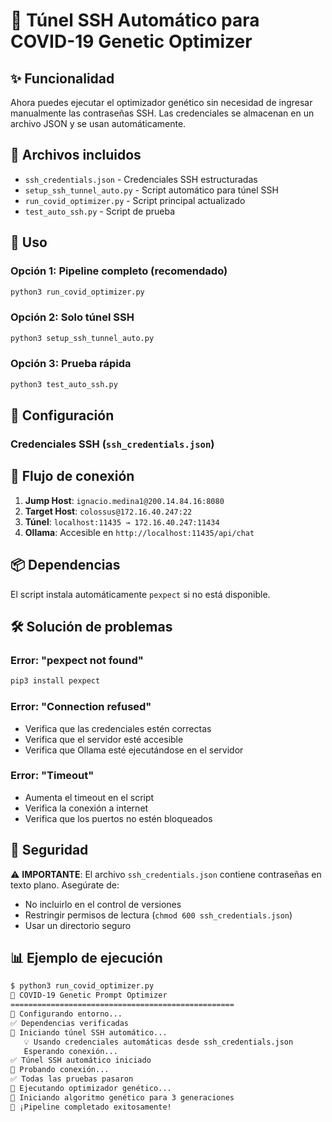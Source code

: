# 🔗 Túnel SSH Automático para COVID-19 Genetic Optimizer

## ✨ Funcionalidad

Ahora puedes ejecutar el optimizador genético sin necesidad de ingresar manualmente las contraseñas SSH. Las credenciales se almacenan en un archivo JSON y se usan automáticamente.

## 📁 Archivos incluidos

- `ssh_credentials.json` - Credenciales SSH estructuradas
- `setup_ssh_tunnel_auto.py` - Script automático para túnel SSH
- `run_covid_optimizer.py` - Script principal actualizado
- `test_auto_ssh.py` - Script de prueba

## 🚀 Uso

### Opción 1: Pipeline completo (recomendado)
```bash
python3 run_covid_optimizer.py
```

### Opción 2: Solo túnel SSH
```bash
python3 setup_ssh_tunnel_auto.py
```

### Opción 3: Prueba rápida
```bash
python3 test_auto_ssh.py
```

## 🔧 Configuración

### Credenciales SSH (`ssh_credentials.json`)
<!-- ```json
{
  "ssh_config": {
    "jump_host": {
      "host": "200.14.84.16",
      "port": 8080,
      "username": "ignacio.medina1",
      "password": "ignacio.udp2025"
    },
    "target_host": {
      "host": "172.16.40.247",
      "port": 22,
      "username": "colossus",
      "password": "research202x"
    }
  },
  "tunnel_config": {
    "local_port": 11435,
    "remote_host": "172.16.40.247",
    "remote_port": 11434
  }
}
``` -->

## 🔄 Flujo de conexión

1. **Jump Host**: `ignacio.medina1@200.14.84.16:8080`
2. **Target Host**: `colossus@172.16.40.247:22`
3. **Túnel**: `localhost:11435 → 172.16.40.247:11434`
4. **Ollama**: Accesible en `http://localhost:11435/api/chat`

## 📦 Dependencias

El script instala automáticamente `pexpect` si no está disponible.

## 🛠️ Solución de problemas

### Error: "pexpect not found"
```bash
pip3 install pexpect
```

### Error: "Connection refused"
- Verifica que las credenciales estén correctas
- Verifica que el servidor esté accesible
- Verifica que Ollama esté ejecutándose en el servidor

### Error: "Timeout"
- Aumenta el timeout en el script
- Verifica la conexión a internet
- Verifica que los puertos no estén bloqueados

## 🔐 Seguridad

⚠️ **IMPORTANTE**: El archivo `ssh_credentials.json` contiene contraseñas en texto plano. Asegúrate de:
- No incluirlo en el control de versiones
- Restringir permisos de lectura (`chmod 600 ssh_credentials.json`)
- Usar un directorio seguro

## 📊 Ejemplo de ejecución

```bash
$ python3 run_covid_optimizer.py
🦠 COVID-19 Genetic Prompt Optimizer
==================================================
🔧 Configurando entorno...
✅ Dependencias verificadas
🔗 Iniciando túnel SSH automático...
   💡 Usando credenciales automáticas desde ssh_credentials.json
   Esperando conexión...
✅ Túnel SSH automático iniciado
🧪 Probando conexión...
✅ Todas las pruebas pasaron
🚀 Ejecutando optimizador genético...
🧬 Iniciando algoritmo genético para 3 generaciones
🎉 ¡Pipeline completado exitosamente!
``` 